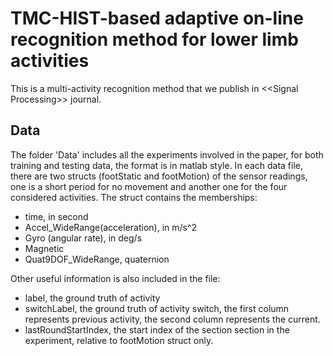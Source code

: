 # TMC-HIST-based adaptive on-line recognition method for lower limb activities
This is a multi-activity recognition method that we publish in &lt;&lt;Signal Processing>> journal. 
## Data
The folder 'Data' includes all the experiments involved in the paper, for both training and testing data, the format is in matlab style. In each data file, there are two structs (footStatic and footMotion) of the sensor readings, one is a short period for no movement and another one for the four considered activities. The struct contains the memberships:
 - time, in second
 - Accel_WideRange(acceleration), in m/s^2
 - Gyro (angular rate), in deg/s
 - Magnetic
 - Quat9DOF_WideRange, quaternion
    
Other useful information is also included in the file:
 - label, the ground truth of activity
 - switchLabel, the ground truth of activity switch, the first column represents previous activity, the second column represents the current.
  - lastRoundStartIndex, the start index of the section section in the experiment, relative to footMotion struct only.
  
